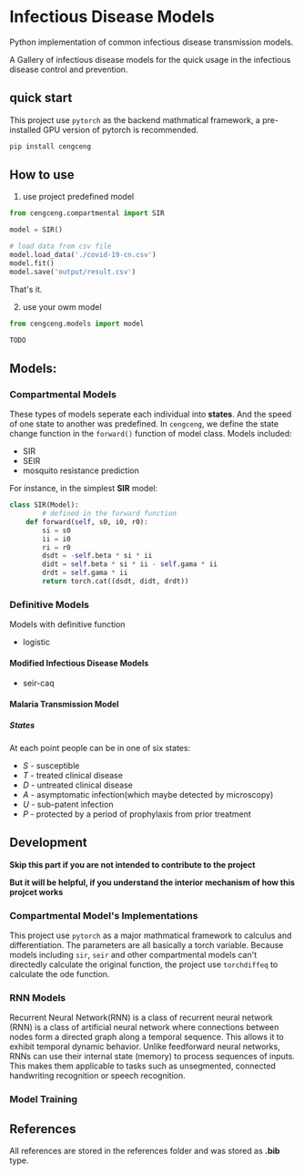 # Infectious Disease Models
Python implementation of common infectious disease transmission models.

A Gallery of infectious disease models for the quick usage in the infectious disease control and prevention.

## quick start
This project use `pytorch` as the backend mathmatical framework, a pre-installed GPU version of pytorch is recommended.
```bash
pip install cengceng
```

## How to use

1. use project predefined model
```python
from cengceng.compartmental import SIR

model = SIR()

# load data from csv file
model.load_data('./covid-19-cn.csv')
model.fit()
model.save('output/result.csv')
```
That's it.

2. use your owm model

```python
from cengceng.models import model

TODO
```
## Models:

### Compartmental Models
These types of models seperate each individual into **states**. And the speed of one state to another was predefined. In `cengceng`, we define the state change function in the `forward()` function of model class. Models included:
- SIR
- SEIR
- mosquito resistance prediction

For instance, in the simplest **SIR** model:
```python
class SIR(Model):
		# defined in the forward function
    def forward(self, s0, i0, r0):
        si = s0
        ii = i0
        ri = r0
        dsdt = -self.beta * si * ii
        didt = self.beta * si * ii - self.gama * ii
        drdt = self.gama * ii
        return torch.cat((dsdt, didt, drdt))
```

### Definitive Models
Models with definitive function

- logistic

#### Modified Infectious Disease Models
- seir-caq

#### Malaria Transmission Model

##### States
At each point people can be in one of six states:
- *S* - susceptible
- *T* - treated clinical disease
- *D* - untreated clinical disease
- *A* - asymptomatic infection(which maybe detected by microscopy)
- *U* - sub-patent infection
- *P* - protected by a period of prophylaxis from prior treatment

## Development
**Skip this part if you are not intended to contribute to the project**

**But it will be helpful, if you understand the interior mechanism of how this projcet works**

### Compartmental Model's Implementations
This project use `pytorch` as a major mathmatical framework to calculus and differentiation. The parameters are all basically a torch variable.
Because models including `sir`, `seir` and other compartmental models can't directedly calculate the original function, the project use `torchdiffeq` to calculate the ode function.



### RNN Models
Recurrent Neural Network(RNN) is a class of recurrent neural network (RNN) is a class of artificial neural network where connections between nodes form a directed graph along a temporal sequence. This allows it to exhibit temporal dynamic behavior. Unlike feedforward neural networks, RNNs can use their internal state (memory) to process sequences of inputs. This makes them applicable to tasks such as unsegmented, connected handwriting recognition or speech recognition.

### Model Training

## References
All references are stored in the references folder and was stored as **.bib** type.
